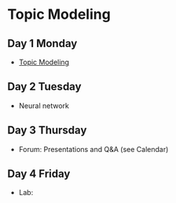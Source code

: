 # Topic Modeling

## Day 1 Monday

- [Topic Modeling](topic.md)



## Day 2 Tuesday

- Neural network

## Day 3 Thursday

- Forum: Presentations and Q&A (see Calendar)

## Day 4 Friday

- Lab: 


